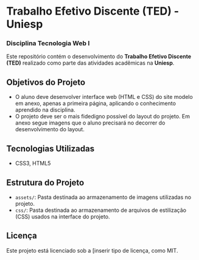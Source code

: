 # Trabalho Efetivo Discente (TED) - Uniesp 
### Disciplina Tecnologia Web I

Este repositório contém o desenvolvimento do **Trabalho Efetivo Discente (TED)** realizado como parte das atividades acadêmicas na **Uniesp**.

## Objetivos do Projeto
- O aluno deve desenvolver interface web (HTML e CSS) do site modelo em anexo, apenas a primeira página, aplicando o conhecimento aprendido na disciplina.
- O projeto deve ser o mais fidedigno possível do layout do projeto.
 Em anexo segue imagens que o aluno precisará no decorrer do desenvolvimento do layout.

## Tecnologias Utilizadas
- CSS3, HTML5

## Estrutura do Projeto
- `assets/`: Pasta destinada ao armazenamento de imagens utilizadas no projeto.
- `css/`: Pasta destinada ao armazenamento de arquivos de estilização (CSS) usados na interface do projeto.


## Licença
Este projeto está licenciado sob a [inserir tipo de licença, como MIT.
